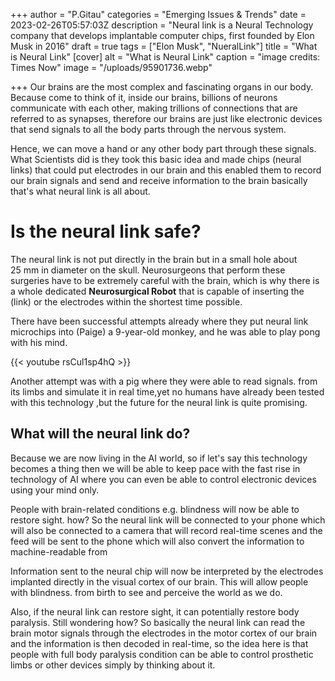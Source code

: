 +++
author = "P.Gitau"
categories = "Emerging Issues & Trends"
date = 2023-02-26T05:57:03Z
description = "Neural link is a Neural Technology company that develops implantable computer chips, first founded by Elon Musk in 2016"
draft = true
tags = ["Elon Musk", "NueralLink"]
title = "What is Neural Link"
[cover]
alt = "What is Neural Link"
caption = "image credits: Times Now"
image = "/uploads/95901736.webp"

+++
Our brains are the most complex and fascinating organs in our body. Because come to think of it, inside our brains, billions of neurons communicate with each other, making trillions of connections that are referred to as synapses, therefore our brains are just like electronic devices that send signals to all the body parts through the nervous system.

Hence, we can move a hand or any other body part through these signals. What Scientists did is they took this basic idea and made chips (neural links) that could put electrodes in our brain and this enabled them to record our brain signals and send and receive information to the brain basically that's what neural link is all about.

# Is the neural link safe?

The neural link is not put directly in the brain but in a small hole about 25 mm in diameter on the skull. Neurosurgeons that perform these surgeries have to be extremely careful with the brain, which is why there is a whole dedicated **Neurosurgical Robot** that is capable of inserting the (link) or the electrodes within the shortest time possible.

There have been successful attempts already where they put neural link microchips into (Paige) a 9-year-old monkey, and he was able to play pong with his mind.

{{< youtube rsCul1sp4hQ >}}

Another attempt was with a pig where they were able to read signals. from its limbs and simulate it in real time,yet no humans have already been tested with this technology ,but the future for the neural link is quite promising.

## What will the neural link do?

Because we are now living in the AI world, so if let's say this technology becomes a thing then we will be able to keep pace with the fast rise in technology of AI where you can even be able to control electronic devices using your mind only.

People with brain-related conditions e.g. blindness will now be able to restore sight. how? So the neural link will be connected to your phone which will also be connected to a camera that will record real-time scenes and the feed will be sent to the phone which will also convert the information to machine-readable from

Information sent to the neural chip will now be interpreted by the electrodes implanted directly in the visual cortex of our brain. This will allow people with blindness. from birth to see and perceive the world as we do.

Also, if the neural link can restore sight, it can potentially restore body paralysis. Still wondering how? So basically the neural link can read the brain motor signals through the electrodes in the motor cortex of our brain and the information is then decoded in real-time, so the idea here is that people with full body paralysis condition can be able to control prosthetic limbs or other devices simply by thinking about it.